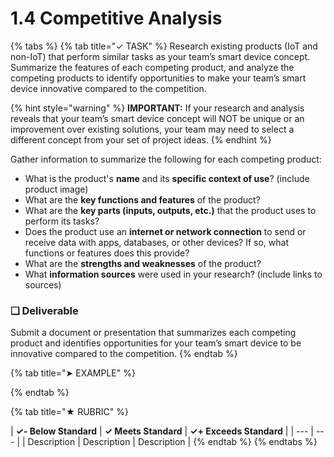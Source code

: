 # 1.4 Competitive Analysis

{% tabs %}
{% tab title="✓ TASK" %}
Research existing products \(IoT and non-IoT\) that perform similar tasks as your team’s smart device concept. Summarize the features of each competing product, and analyze the competing products to identify opportunities to make your team’s smart device innovative compared to the competition.

{% hint style="warning" %}
**IMPORTANT:** If your research and analysis reveals that your team’s smart device concept will NOT be unique or an improvement over existing solutions, your team may need to select a different concept from your set of project ideas.
{% endhint %}

Gather information to summarize the following for each competing product:

* What is the product's **name** and its **specific context of use**? \(include product image\)
* What are the **key functions and features** of the product?
* What are the **key parts \(inputs, outputs, etc.\)** that the product uses to perform its tasks?
* Does the product use an **internet or network connection** to send or receive data with apps, databases, or other devices? If so, what functions or features does this provide?
* What are the **strengths and weaknesses** of the product?
* What **information sources** were used in your research? \(include links to sources\)

### **❏ Deliverable**

Submit a document or presentation that summarizes each competing product and identifies opportunities for your team’s smart device to be innovative compared to the competition.
{% endtab %}

{% tab title="➤ EXAMPLE" %}

{% endtab %}

{% tab title="★ RUBRIC" %}


| **✓- Below Standard** | **✓ Meets Standard** | **✓+ Exceeds Standard** |
| --- | --- |
| Description | Description | Description |
{% endtab %}
{% endtabs %}

